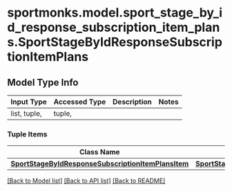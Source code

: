 # sportmonks.model.sport_stage_by_id_response_subscription_item_plans.SportStageByIdResponseSubscriptionItemPlans

## Model Type Info
Input Type | Accessed Type | Description | Notes
------------ | ------------- | ------------- | -------------
list, tuple,  | tuple,  |  | 

### Tuple Items
Class Name | Input Type | Accessed Type | Description | Notes
------------- | ------------- | ------------- | ------------- | -------------
[**SportStageByIdResponseSubscriptionItemPlansItem**](SportStageByIdResponseSubscriptionItemPlansItem.md) | [**SportStageByIdResponseSubscriptionItemPlansItem**](SportStageByIdResponseSubscriptionItemPlansItem.md) | [**SportStageByIdResponseSubscriptionItemPlansItem**](SportStageByIdResponseSubscriptionItemPlansItem.md) |  | 

[[Back to Model list]](../../README.md#documentation-for-models) [[Back to API list]](../../README.md#documentation-for-api-endpoints) [[Back to README]](../../README.md)

